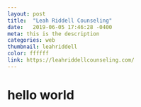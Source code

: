 ```yaml
---
layout: post
title:  "Leah Riddell Counseling"
date:   2019-06-05 17:46:28 -0400
meta: this is the description
categories: web
thumbnail: leahriddell
color: ffffff
link: https://leahriddellcounseling.com/
---
```

# hello world
